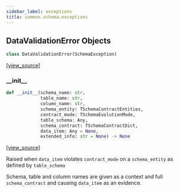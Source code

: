 ```yaml
---
sidebar_label: exceptions
title: common.schema.exceptions
---
```


## DataValidationError Objects

```python
class DataValidationError(SchemaException)
```

[[view_source]](https://github.com/dlt-hub/dlt/blob/9857029af018a582dd24da4070562f58bb7e9fc5/dlt/common/schema/exceptions.py#L151)

### \_\_init\_\_

```python
def __init__(schema_name: str,
             table_name: str,
             column_name: str,
             schema_entity: TSchemaContractEntities,
             contract_mode: TSchemaEvolutionMode,
             table_schema: Any,
             schema_contract: TSchemaContractDict,
             data_item: Any = None,
             extended_info: str = None) -> None
```

[[view_source]](https://github.com/dlt-hub/dlt/blob/9857029af018a582dd24da4070562f58bb7e9fc5/dlt/common/schema/exceptions.py#L152)

Raised when `data_item` violates `contract_mode` on a `schema_entity` as defined by `table_schema`

Schema, table and column names are given as a context and full `schema_contract` and causing `data_item` as an evidence.

